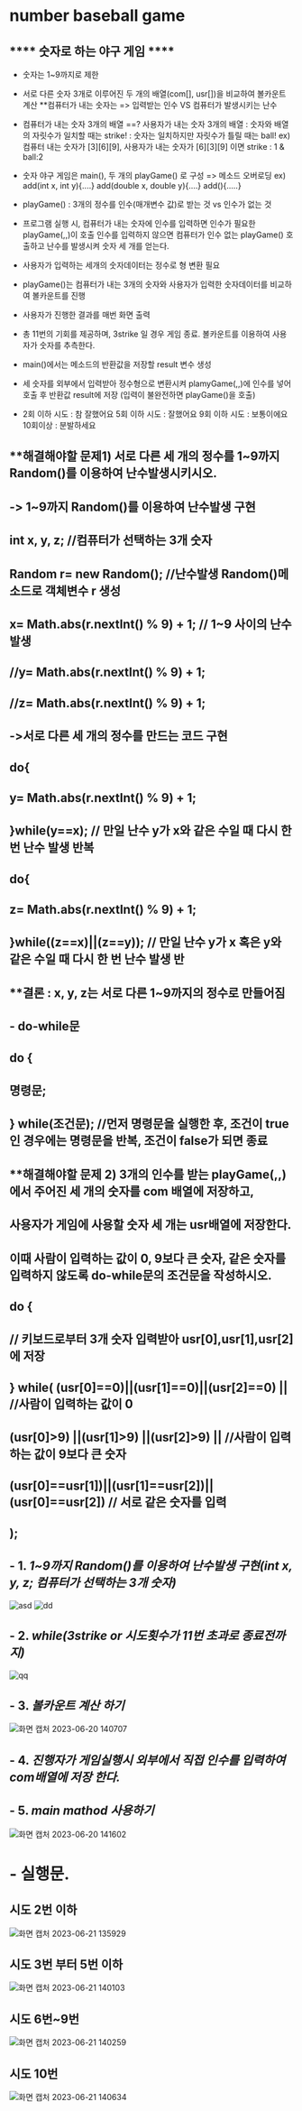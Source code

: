 # number baseball game

## **** 숫자로 하는 야구 게임 ****
 
- 숫자는 1~9까지로 제한
- 서로 다른 숫자 3개로 이루어진 두 개의 배열(com[], usr[])을 비교하여 볼카운트 계산
   **컴퓨터가 내는 숫자는  => 입력받는 인수 VS 컴퓨터가 발생시키는 난수
- 컴퓨터가 내는 숫자 3개의 배열 ==? 사용자가 내는 숫자 3개의 배열
  : 숫자와 배열의 자릿수가 일치할 때는 strike!
   : 숫자는 일치하지만 자릿수가 틀릴 때는 ball!
  ex) 컴퓨터 내는 숫자가 [3][6][9], 사용자가 내는 숫자가 [6][3][9] 이면 strike : 1 & ball:2

- 숫자 야구 게임은 main(), 두 개의 playGame() 로 구성 => 메소드 오버로딩
ex) add(int x, int y){....}
    add(double x, double y){....}
    add(){.....}
- playGame() : 3개의 정수를 인수(매개변수 값)로 받는 것 vs 인수가 없는 것
- 프로그램 실행 시, 컴퓨터가 내는 숫자에 인수를 입력하면 인수가 필요한 playGame(,,)이 호출
 인수를 입력하지 않으면 컴퓨터가 인수 없는  playGame() 호출하고 난수를 발생시켜 숫자 세 개를 얻는다.

- 사용자가 입력하는 세개의 숫자데이터는 정수로 형 변환 필요
- playGame()는 컴퓨터가 내는 3개의 숫자와 사용자가 입력한 숫자데이터를 비교하여 볼카운트를 진행
- 사용자가 진행한 결과를 매번 화면 출력
- 총 11번의 기회를 제공하며, 3strike 일 경우 게임 종료. 볼카운트를 이용하여 사용자가 숫자를 추측한다.
- main()에서는 메소드의 반환값을 저장할 result 변수 생성
- 세 숫자를 외부에서 입력받아 정수형으로 변환시켜 plamyGame(,,)에 인수를 넣어 호출 후 반환값 result에 저장
 (입력이 불완전하면 playGame()을 호출)
-   2회 이하 시도 : 참 잘했어요
    5회 이하 시도 : 잘했어요
    9회 이하 시도 : 보통이에요
    10회이상 : 분발하세요
## **해결해야할 문제1) 서로 다른 세 개의 정수를 1~9까지 Random()를 이용하여 난수발생시키시오.
## -> 1~9까지 Random()를 이용하여 난수발생 구현
## int x, y, z; //컴퓨터가 선택하는 3개 숫자
## Random r= new Random(); //난수발생 Random()메소드로 객체변수 r 생성
## x= Math.abs(r.nextInt() % 9) + 1; // 1~9 사이의 난수 발생
## //y= Math.abs(r.nextInt() % 9) + 1;
## //z= Math.abs(r.nextInt() % 9) + 1;
## ->서로 다른 세 개의 정수를 만드는 코드 구현
## do{
 ## y= Math.abs(r.nextInt() % 9) + 1;
 ## }while(y==x); // 만일 난수 y가 x와 같은 수일 때 다시 한 번 난수 발생 반복
## do{
## z= Math.abs(r.nextInt() % 9) + 1;
## }while((z==x)||(z==y)); // 만일 난수 y가 x 혹은 y와 같은 수일 때 다시 한 번 난수 발생 반
## **결론 : x, y, z는 서로 다른 1~9까지의 정수로 만들어짐
## - do-while문
## do {
## 명령문;
## } while(조건문);  //먼저 명령문을 실행한 후, 조건이 true인 경우에는 명령문을 반복, 조건이 false가 되면 종료
## **해결해야할 문제 2) 3개의 인수를 받는 playGame(,,)에서 주어진 세 개의 숫자를 com 배열에 저장하고,
## 사용자가 게임에 사용할 숫자 세 개는 usr배열에 저장한다.
## 이때 사람이 입력하는 값이 0, 9보다 큰 숫자, 같은 숫자를 입력하지 않도록 do-while문의 조건문을 작성하시오.
## do {  
## // 키보드로부터 3개 숫자 입력받아 usr[0],usr[1],usr[2] 에 저장
## } while( (usr[0]==0)||(usr[1]==0)||(usr[2]==0) ||    //사람이 입력하는 값이 0
## (usr[0]>9) ||(usr[1]>9) ||(usr[2]>9)  ||    //사람이 입력하는 값이 9보다 큰 숫자
## (usr[0]==usr[1])||(usr[1]==usr[2])||(usr[0]==usr[2]) // 서로 같은 숫자를 입력    
## );
## - 1. *1~9까지 Random()를 이용하여 난수발생 구현(int x, y, z; 컴퓨터가 선택하는 3개 숫자)*
![asd](https://github.com/whasdnck/numberGame/assets/127116197/46e5aa14-4f00-4268-b0b8-b159b66ef8d0)
![dd](https://github.com/whasdnck/numberGame/assets/127116197/d25656cf-46f0-4cc1-9215-06de8692e01c)
## - 2. *while(3strike or 시도횟수가 11번 초과로 종료전까지)*
![qq](https://github.com/whasdnck/numberGame/assets/127116197/ec9b86a7-8d33-46a7-bbfd-b06c902b83ee)
## - 3. *볼카운트 계산 하기*
![화면 캡처 2023-06-20 140707](https://github.com/whasdnck/numberGame/assets/127116197/1b660134-bd1f-46ff-b36b-5fb5266943fa)
## - 4. *진행자가 게임실행시 외부에서 직접 인수를 입력하여 com배열에 저장 한다.*
## - 5. *main mathod 사용하기*
![화면 캡처 2023-06-20 141602](https://github.com/whasdnck/numberGame/assets/127116197/7684e01e-c5b3-4475-99f7-24f511013413)

# - 실행문.
## 시도 2번 이하
![화면 캡처 2023-06-21 135929](https://github.com/whasdnck/numberGame/assets/127116197/66e49312-99cc-4714-9d59-1e67d3ba2895)
## 시도 3번 부터 5번 이하
![화면 캡처 2023-06-21 140103](https://github.com/whasdnck/numberGame/assets/127116197/33f45885-10fc-48bb-bfa4-c2eabdbff6a1)
## 시도 6번~9번 
![화면 캡처 2023-06-21 140259](https://github.com/whasdnck/numberGame/assets/127116197/cd6c9970-7933-447e-b1f9-31e316bb9bf8)
## 시도 10번
![화면 캡처 2023-06-21 140634](https://github.com/whasdnck/numberGame/assets/127116197/80e6a09b-4914-4ed3-9f97-f4e86132d69f)

